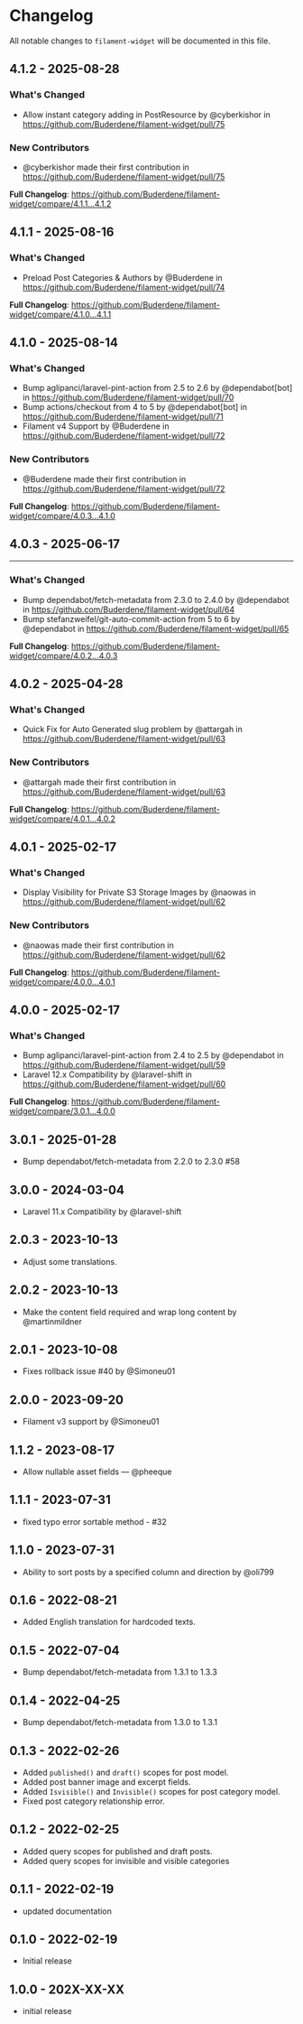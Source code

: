# Changelog

All notable changes to `filament-widget` will be documented in this file.

## 4.1.2 - 2025-08-28

### What's Changed

* Allow instant category adding in PostResource by @cyberkishor in https://github.com/Buderdene/filament-widget/pull/75

### New Contributors

* @cyberkishor made their first contribution in https://github.com/Buderdene/filament-widget/pull/75

**Full Changelog**: https://github.com/Buderdene/filament-widget/compare/4.1.1...4.1.2

## 4.1.1 - 2025-08-16

### What's Changed

* Preload Post Categories & Authors by @Buderdene in https://github.com/Buderdene/filament-widget/pull/74

**Full Changelog**: https://github.com/Buderdene/filament-widget/compare/4.1.0...4.1.1

## 4.1.0 - 2025-08-14

### What's Changed

* Bump aglipanci/laravel-pint-action from 2.5 to 2.6 by @dependabot[bot] in https://github.com/Buderdene/filament-widget/pull/70
* Bump actions/checkout from 4 to 5 by @dependabot[bot] in https://github.com/Buderdene/filament-widget/pull/71
* Filament v4 Support by @Buderdene in https://github.com/Buderdene/filament-widget/pull/72

### New Contributors

* @Buderdene made their first contribution in https://github.com/Buderdene/filament-widget/pull/72

**Full Changelog**: https://github.com/Buderdene/filament-widget/compare/4.0.3...4.1.0

## 4.0.3 - 2025-06-17


---

### What's Changed

* Bump dependabot/fetch-metadata from 2.3.0 to 2.4.0 by @dependabot in https://github.com/Buderdene/filament-widget/pull/64
* Bump stefanzweifel/git-auto-commit-action from 5 to 6 by @dependabot in https://github.com/Buderdene/filament-widget/pull/65

**Full Changelog**: https://github.com/Buderdene/filament-widget/compare/4.0.2...4.0.3

## 4.0.2 - 2025-04-28

### What's Changed

* Quick Fix for Auto Generated slug problem by @attargah in https://github.com/Buderdene/filament-widget/pull/63

### New Contributors

* @attargah made their first contribution in https://github.com/Buderdene/filament-widget/pull/63

**Full Changelog**: https://github.com/Buderdene/filament-widget/compare/4.0.1...4.0.2

## 4.0.1 - 2025-02-17

### What's Changed

* Display Visibility for Private S3 Storage Images by @naowas in https://github.com/Buderdene/filament-widget/pull/62

### New Contributors

* @naowas made their first contribution in https://github.com/Buderdene/filament-widget/pull/62

**Full Changelog**: https://github.com/Buderdene/filament-widget/compare/4.0.0...4.0.1

## 4.0.0 - 2025-02-17

### What's Changed

* Bump aglipanci/laravel-pint-action from 2.4 to 2.5 by @dependabot in https://github.com/Buderdene/filament-widget/pull/59
* Laravel 12.x Compatibility by @laravel-shift in https://github.com/Buderdene/filament-widget/pull/60

**Full Changelog**: https://github.com/Buderdene/filament-widget/compare/3.0.1...4.0.0

## 3.0.1 - 2025-01-28

- Bump dependabot/fetch-metadata from 2.2.0 to 2.3.0 #58

## 3.0.0 - 2024-03-04

- Laravel 11.x Compatibility by @laravel-shift

## 2.0.3 - 2023-10-13

- Adjust some translations.

## 2.0.2 - 2023-10-13

- Make the content field required and wrap long content by @martinmildner

## 2.0.1 - 2023-10-08

- Fixes rollback issue #40 by @Simoneu01

## 2.0.0 - 2023-09-20

- Filament v3 support by @Simoneu01

## 1.1.2 - 2023-08-17

- Allow nullable asset fields — @pheeque

## 1.1.1 - 2023-07-31

- fixed typo error sortable method - #32

## 1.1.0 - 2023-07-31

- Ability to sort posts by a specified column and direction by @oli799

## 0.1.6 - 2022-08-21

- Added English translation for hardcoded texts.

## 0.1.5 - 2022-07-04

- Bump dependabot/fetch-metadata from 1.3.1 to 1.3.3

## 0.1.4 - 2022-04-25

- Bump dependabot/fetch-metadata from 1.3.0 to 1.3.1

## 0.1.3 - 2022-02-26

- Added `published()` and `draft()` scopes for post model.
- Added post banner image and excerpt fields.
- Added `Isvisible()` and `Invisible()` scopes for post category model.
- Fixed post category relationship error.

## 0.1.2 - 2022-02-25

- Added query scopes for published and draft posts.
- Added query scopes for invisible and visible categories

## 0.1.1 - 2022-02-19

- updated documentation

## 0.1.0 - 2022-02-19

- Initial release

## 1.0.0 - 202X-XX-XX

- initial release
